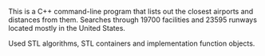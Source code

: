 This is a C++ command-line program that lists out the closest airports and distances from them. Searches through 19700 facilities and 23595 runways located mostly in the United States.

Used STL algorithms, STL containers and implementation function objects.
